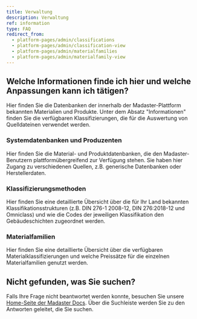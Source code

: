 ```yaml
---
title: Verwaltung
description: Verwaltung
ref: information
type: FAQ
redirect_from:
  - platform-pages/admin/classifications
  - platform-pages/admin/classification-view
  - platform-pages/admin/materialfamilies
  - platform-pages/admin/materialfamily-view
---
```


## Welche Informationen finde ich hier und welche Anpassungen kann ich tätigen?
Hier finden Sie die Datenbanken der innerhalb der Madaster-Plattform bekannten Materialien und Produkte. Unter dem Absatz "Informationen" finden Sie die verfügbaren Klassifizierungen, die für die Auswertung von Quelldateinen verwendet werden.

### Systemdatenbanken und Produzenten
Hier finden Sie die Material- und Produktdatenbanken, die den Madaster-Benutzern plattformübergreifend zur Verfügung stehen. Sie haben hier Zugang zu verschiedenen Quellen, z.B. generische Datenbanken oder Herstellerdaten.

### Klassifizierungsmethoden
Hier finden Sie eine detaillierte Übersicht über die für Ihr Land bekannten Klassifikationsstrukturen (z.B. DIN 276-1 2008-12, DIN 276:2018-12 und Omniclass) und wie die Codes der jeweiligen Klassifikation den Gebäudeschichten zugeordnet werden.

### Materialfamilien
Hier finden Sie eine detaillierte Übersicht über die verfügbaren Materialklassifizierungen und welche Preissätze für die einzelnen Materialfamilien genutzt werden.

## Nicht gefunden, was Sie suchen?
Falls Ihre Frage nicht beantwortet werden konnte, besuchen Sie unsere <a href="/de/de/" target="_blank">Home-Seite der Madaster Docs</a>. Über die Suchleiste werden Sie zu den Antworten geleitet, die Sie suchen.